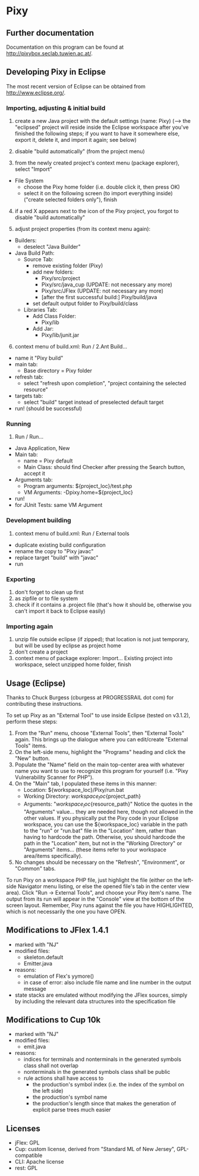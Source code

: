 # Pixy


## Further documentation

Documentation on this program can be found at <http://pixybox.seclab.tuwien.ac.at/>.


## Developing Pixy in Eclipse

The most recent version of Eclipse can be obtained from <http://www.eclipse.org/>.


### Importing, adjusting & initial build

1. create a new Java project with the default settings (name: Pixy)
  (--> the "eclipsed" project will reside inside the Eclipse workspace
  after you've finished the following steps; if you want to have it somewhere
  else, export it, delete it, and import it again; see below)

2. disable "build automatically" (from the project menu)

3. from the newly created project's context menu (package explorer), select "Import"
  - File System
    - choose the Pixy home folder (i.e. double click it, then press OK)
    - select it on the following screen (to import everything inside)
      ("create selected folders only"), finish

4. if a red X appears next to the icon of the Pixy project, you forgot to disable
  "build automatically"

5. adjust project properties (from its context menu again):
  - Builders:
    - deselect "Java Builder"
  - Java Build Path:
    - Source Tab:
      - remove existing folder (Pixy)
      - add new folders:
        - Pixy/src/project
        - Pixy/src/java_cup (UPDATE: not necessary any more)
        - Pixy/src/JFlex (UPDATE: not necessary any more)
        - [after the first successful build:]
          Pixy/build/java
      - set default output folder to Pixy/build/class
    - Libraries Tab:
      - Add Class Folder:
        - Pixy/lib
      - Add Jar:
        - Pixy/lib/junit.jar

6. context menu of build.xml: Run / 2.Ant Build...
  - name it "Pixy build"
  - main tab:
    - Base directory = Pixy folder
  - refresh tab:
    - select "refresh upon completion", "project containing the selected resource"
  - targets tab:
    - select "build" target instead of preselected default target
  - run! (should be successful)


### Running

1. Run / Run...
  - Java Application, New
  - Main tab:
    - name = Pixy default
    - Main Class: should find Checker after pressing the Search button, accept it
  - Arguments tab:
    - Program arguments:
      ${project_loc}/test.php
    - VM Arguments:
      -Dpixy.home=${project_loc}
  - run!
  - for JUnit Tests: same VM Argument


### Development building

1. context menu of build.xml: Run / External tools
  - duplicate existing build configuration
  - rename the copy to "Pixy javac"
  - replace target "build" with "javac"
  - run


### Exporting

1. don't forget to clean up first
2. as zipfile or to file system
3. check if it contains a .project file (that's how it should be, otherwise
  you can't import it back to Eclipse easily)

### Importing again
1. unzip file outside eclipse (if zipped); that location is not just temporary,
  but will be used by eclipse as project home
2. don't create a project
3. context menu of package explorer: Import... Existing project into workspace,
  select unzipped home folder, finish

## Usage (Eclipse)

Thanks to Chuck Burgess (cburgess at PROGRESSRAIL dot com) for
contributing these instructions.

To set up Pixy as an "External Tool" to use inside Eclipse (tested on 
v3.1.2), perform these steps:

1. From the "Run" menu, choose "External Tools", then "External Tools" 
  again.  This brings up the dialogue where you can edit/create 
  "External Tools" items.
2. On the left-side menu, highlight the "Programs" heading and click 
  the "New" button.
3. Populate the "Name" field on the main top-center area with whatever 
  name you want to use to recognize this program for yourself (i.e. 
  "Pixy Vulnerability Scanner for PHP").
4. On the "Main" tab, I populated these items in this manner:
     - Location: 			${workspace_loc}/Pixy/run.bat 
     - Working Directory:  	${workspace_loc}${project_path}
     - Arguments:  		"${workspace_loc}${resource_path}"
  Notice the quotes in the "Arguments" value... they are needed here, 
  though not allowed in the other values.  If you physically put the 
  Pixy code in your Eclipse workspace, you can use the ${workspace_loc} 
  variable in the path to the "run" or "run.bat" file in the "Location" 
  item, rather than having to hardcode the path.  Otherwise, you should 
  hardcode the path in the "Location" item, but not in the "Working 
  Directory" or "Arguments" items...  (these items refer to your workspace 
  area/items specifically).
5. No changes should be necessary on the "Refresh", "Environment", or 
  "Common" tabs.

To run Pixy on a workspace PHP file, just highlight the file (either on 
the left-side Navigator menu listing, or else the opened file's tab in 
the center view area).  Click "Run -> External Tools", and choose your 
Pixy item's name.  The output from its run will appear in the "Console" 
view at the bottom of the screen layout.  Remember, Pixy runs against 
the file you have HIGHLIGHTED, which is not necessarily the one you 
have OPEN.


## Modifications to JFlex 1.4.1
- marked with "NJ"
- modified files:
  - skeleton.default
  - Emitter.java
- reasons:
  - emulation of Flex's yymore()
  - in case of error: also include file name and line number in the output message
- state stacks are emulated without modifying the JFlex sources, simply by
  including the relevant data structures into the specification file

## Modifications to Cup 10k
- marked with "NJ"
- modified files:
  - emit.java
- reasons:
  - indices for terminals and nonterminals in the generated symbols class shall not overlap
  - nonterminals in the generated symbols class shall be public
  - rule actions shall have access to
    - the production's symbol index (i.e. the index of the symbol on the left side)
    - the production's symbol name
    - the production's length
   since that makes the generation of explicit parse trees much easier

## Licenses
* jFlex: GPL
* Cup: custom license, derived from "Standard ML of New Jersey", GPL-compatible
* CLI: Apache license
* rest: GPL
